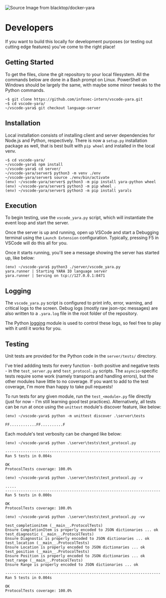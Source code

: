 ![][logo]

# Developers
If you want to build this locally for development purposes (or testing out cutting edge features) you've come to the right place!

## Getting Started
To get the files, clone the git repository to your local filesystem. All the commands below are done in a Bash prompt on Linux. PowerShell on Windows should be largely the same, with maybe some minor tweaks to the Python commands.
```text
~$ git clone https://github.com/infosec-intern/vscode-yara.git
~$ cd vscode-yara/
~/vscode-yara$ git checkout language-server
```

## Installation
Local installation consists of installing client and server dependencies for Node.js and Python, respectively.
There is now a `setup.py` installation package as well, that is best built with `pip wheel` and installed in the local venv.
```text
~$ cd vscode-yara/
~/vscode-yara$ npm install
~/vscode-yara$ cd server/
~/vscode-yara/server$ python3 -m venv ./env
~/vscode-yara/server$ source ./env/bin/activate
(env) ~/vscode-yara/server$ python3 -m pip install yara-python wheel
(env) ~/vscode-yara/server$ python3 -m pip wheel .
(env) ~/vscode-yara/server$ python3 -m pip install yarals
```

## Execution
To begin testing, use the `vscode_yara.py` script, which will instantiate the event loop and start the server.

Once the server is up and running, open up VSCode and start a Debugging terminal using the `Launch Extension` configuration. Typically, pressing F5 in VSCode will do this all for you.

Once it starts running, you'll see a message showing the server has started up, like below:

```text
(env) ~/vscode-yara$ python3 ./server/vscode_yara.py
yara.runner | Starting YARA IO language server
yara.runner | Serving on tcp://127.0.0.1:8471
```

## Logging
The `vscode_yara.py` script is configured to print info, error, warning, and critical logs to the screen. Debug logs (mostly raw json-rpc messages) are also written to a `.yara.log` file in the root folder of the repository.

The Python [logging](https://docs.python.org/3/library/logging.html) module is used to control these logs, so feel free to play with it until it works for you.


## Testing
Unit tests are provided for the Python code in the  `server/tests/` directory.

I've tried addding tests for every function - both positive and negative tests - in the `test_server.py` and `test_protocol.py` scripts. The `asyncio`-specific tests require some work (namely transports and handling errors), but the other modules have little to no coverage. If you want to add to the test coverage, I'm more than happy to take pull requests!

To run tests for any given module, run the `test_<module>.py` file directly (just for now - I'm still learning good test practices). Alternatively, all tests can be run at once using the `unittest` module's discover feature, like below:

```text
(env) ~/vscode-yara$ python -m unittest discover .\server\tests

FF............FF..........F
```

Each module's test verbosity can be changed like below:

```text
(env) ~/vscode-yara$ python .\server\tests\test_protocol.py

----------------------------------------------------------------------
Ran 5 tests in 0.004s

OK
ProtocolTests coverage: 100.0%
```

```text
(env) ~/vscode-yara$ python .\server\tests\test_protocol.py -v

.....
----------------------------------------------------------------------
Ran 5 tests in 0.000s

OK
ProtocolTests coverage: 100.0%
```

```text
(env) ~/vscode-yara$ python .\server\tests\test_protocol.py -vv

test_completionitem (__main__.ProtocolTests)
Ensure CompletionItem is properly encoded to JSON dictionaries ... ok
test_diagnostic (__main__.ProtocolTests)
Ensure Diagnostic is properly encoded to JSON dictionaries ... ok
test_location (__main__.ProtocolTests)
Ensure Location is properly encoded to JSON dictionaries ... ok
test_position (__main__.ProtocolTests)
Ensure Position is properly encoded to JSON dictionaries ... ok
test_range (__main__.ProtocolTests)
Ensure Range is properly encoded to JSON dictionaries ... ok

----------------------------------------------------------------------
Ran 5 tests in 0.004s

OK
ProtocolTests coverage: 100.0%
```

[logo]: ../images/logo.png "Source Image from blacktop/docker-yara"

